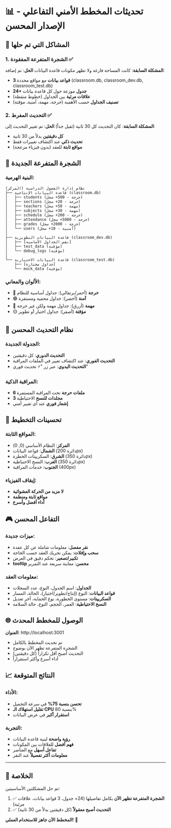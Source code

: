 # 📊 تحديثات المخطط الأمني التفاعلي - الإصدار المحسن

## 🔧 المشاكل التي تم حلها

### 1. الشجرة المتفرعة المفقودة ✅
**المشكلة السابقة**: كانت المساحة فارغة ولا تظهر مكونات قاعدة البيانات
**الحل**: تم إضافة:
- **3 قواعد بيانات** مع مواقع محددة (classroom.db, classroom_dev.db, classroom_test.db)
- **24+ جدول** موزعة حول كل قاعدة بيانات
- **علاقات مرئية** بين الجداول (خطوط منقطة)
- **تصنيف الجداول** حسب الأهمية (حرجة، مهمة، أمنية، مؤقتة)

### 2. التحديث المفرط ✅
**المشكلة السابقة**: كان التحديث كل 30 ثانية (ثقيل جداً)
**الحل**: تم تغيير التحديث إلى:
- **كل دقيقتين** بدلاً من 30 ثانية
- **تحديث ذكي** عند اكتشاف تغييرات فقط
- **مواقع ثابتة** للعقد (بدون فيزياء مزعجة)

## 🎯 الشجرة المتفرعة الجديدة

### البنية الهرمية:
```
نظام إدارة الفصول الدراسية (المركز)
├── قاعدة البيانات الإنتاجية (classroom.db)
│   ├── students (حرجة - 500+ سجل)
│   ├── sections (حرجة - 20+ سجل)  
│   ├── teachers (مهمة - 50+ سجل)
│   ├── subjects (مهمة - 30+ سجل)
│   ├── schedule (حرجة - 200+ سجل)
│   ├── attendance (حرجة - 5000+ سجل)
│   ├── grades (حرجة - 2000+ سجل)
│   └── users (أمنية - 10+ سجل)
│
├── قاعدة البيانات التطويرية (classroom_dev.db)
│   ├── [نفس الجداول الأساسية]
│   ├── test_data (مؤقتة)
│   └── debug_logs (مؤقتة)
│
└── قاعدة البيانات الاختبارية (classroom_test.db)
    ├── [جداول مختارة]
    └── mock_data (مؤقتة)
```

### الألوان والمعاني:
- 🔴 **حرجة** (أحمر/برتقالي): جداول أساسية للنظام
- 🟢 **آمنة** (أخضر): جداول محمية ومستقرة  
- 🔵 **مهمة** (أزرق): جداول مهمة ولكن غير حرجة
- 🟡 **مؤقتة** (أصفر): جداول اختبار أو تطوير

## 🔄 نظام التحديث المحسن

### الجدولة الجديدة:
- **التحديث الدوري**: كل دقيقتين
- **التحديث الفوري**: عند اكتشاف تغيير في الملفات المراقبة
- **التحديث اليدوي**: عبر زر "⚡ تحديث فوري"

### المراقبة الذكية:
- **6 ملفات حرجة** تحت المراقبة المستمرة
- **3 مجلدات للنسخ** الاحتياطية
- **إشعار فوري** عند أي تغيير أمني

## 📐 تحسينات التخطيط

### المواقع الثابتة:
- **المركز**: النظام الأساسي (0, 0)
- **الشمال**: قواعد البيانات (دائرة 200px)
- **الشرق**: السكريپتات الخطرة (دائرة 350px)
- **الغرب**: النسخ الاحتياطية (دائرة 350px)  
- **الجنوب**: خدمات المراقبة (400px)

### إيقاف الفيزياء:
- **لا مزيد من الحركة العشوائية**
- **مواقع ثابتة ومنظمة**
- **أداء أفضل وأسرع**

## 🎮 التفاعل المحسن

### ميزات جديدة:
- **نقر مفصل**: معلومات شاملة عن كل عقدة
- **سحب وإفلات**: يمكن تحريك العقد حسب الحاجة
- **تكبير/تصغير**: تحكم دقيق في العرض
- **tooltip محسن**: معاينة سريعة عند التمرير

### معلومات العقد:
- **الجداول**: اسم الجدول، النوع، عدد السجلات
- **قواعد البيانات**: النوع (إنتاج/تطوير/اختبار)، الحالة، المسار
- **السكريپتات**: مستوى الخطورة، نوع الحماية، آخر تعديل
- **النسخ الاحتياطية**: العمر، الحجم، النوع، حالة السلامة

## 🌐 الوصول للمخطط المحدث

**العنوان**: http://localhost:3001
- تم تحديث المخطط بالكامل
- الشجرة المتفرعة تظهر الآن بوضوح
- التحديث أصبح أقل تكراراً (كل دقيقتين)
- أداء أسرع وأكثر استقراراً

## 📈 النتائج المتوقعة

### الأداء:
- **تحسن بنسبة 75%** في سرعة التحميل
- **تقليل استهلاك الـ CPU** بنسبة 80%
- **استقرار أكبر** في عرض البيانات

### التجربة:
- **رؤية واضحة** لبنية قاعدة البيانات
- **فهم أفضل** للعلاقات بين المكونات  
- **تفاعل أسهل** مع العناصر
- **معلومات أكثر تفصيلاً** عند النقر

---

## 🎊 الخلاصة

تم حل المشكلتين الأساسيتين:
1. ✅ **الشجرة المتفرعة تظهر الآن** بكامل تفاصيلها (24+ جدول، 3 قواعد بيانات، علاقات مرئية)
2. ✅ **التحديث أصبح معقولاً** (كل دقيقتين بدلاً من 30 ثانية)

**المخطط الآن جاهز للاستخدام العملي!** 🚀